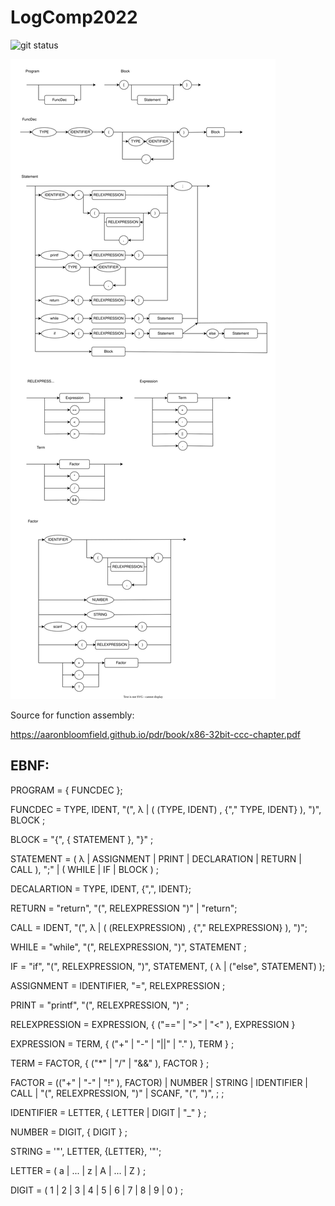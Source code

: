 # LogComp2022

![git status](http://3.129.230.99/svg/CEDipEngineering/LogComp2022/)

![SintaticDiagram](SyntaticDiagram.svg)

Source for function assembly:

https://aaronbloomfield.github.io/pdr/book/x86-32bit-ccc-chapter.pdf

## EBNF:

PROGRAM = { FUNCDEC };

FUNCDEC = TYPE, IDENT, "(", λ | ( (TYPE, IDENT) , {"," TYPE, IDENT} ), ")", BLOCK ;

BLOCK = "{", { STATEMENT }, "}" ;

STATEMENT = ( λ | ASSIGNMENT | PRINT | DECLARATION | RETURN | CALL ), ";" 
            | ( WHILE | IF | BLOCK ) ;

DECALARTION = TYPE, IDENT, {",", IDENT};

RETURN = "return", "(", RELEXPRESSION ")" 
        | "return";

CALL = IDENT, "(", λ | ( (RELEXPRESSION) , {"," RELEXPRESSION} ), ")";

WHILE = "while", "(", RELEXPRESSION, ")", STATEMENT ;

IF = "if", "(", RELEXPRESSION, ")", STATEMENT, ( λ | ("else", STATEMENT) );

ASSIGNMENT = IDENTIFIER, "=", RELEXPRESSION ;

PRINT = "printf", "(", RELEXPRESSION, ")" ;

RELEXPRESSION = EXPRESSION, { ("==" | ">" | "<" ), EXPRESSION }

EXPRESSION = TERM, { ("+" | "-" | "||" | "." ), TERM } ;

TERM = FACTOR, { ("*" | "/" | "&&" ), FACTOR } ;

FACTOR = (("+" | "-" | "!" ), FACTOR) 
        | NUMBER 
        | STRING
        | IDENTIFIER 
        | CALL
        | "(", RELEXPRESSION, ")" 
        | SCANF, "(", ")", ;
        ;

IDENTIFIER = LETTER, { LETTER | DIGIT | "_" } ;

NUMBER = DIGIT, { DIGIT } ;

STRING = '"', LETTER, {LETTER}, '"';

LETTER = ( a | ... | z | A | ... | Z ) ;

DIGIT = ( 1 | 2 | 3 | 4 | 5 | 6 | 7 | 8 | 9 | 0 ) ;



